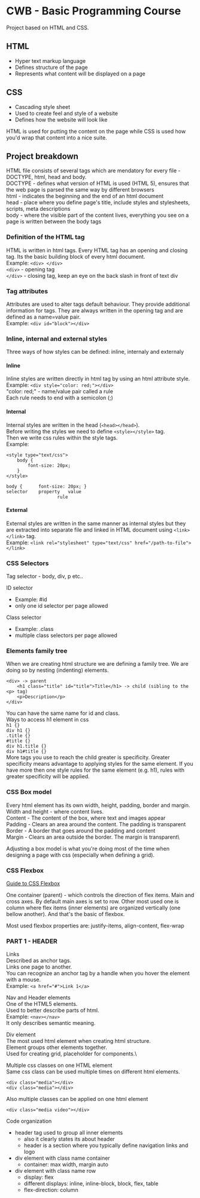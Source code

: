 # CWB - Basic Programming Course

Project based on HTML and CSS.

## HTML
- Hyper text markup language
- Defines structure of the page
- Represents what content will be displayed on a page

## CSS
- Cascading style sheet
- Used to create feel and style of a website
- Defines how the website will look like

HTML is used for putting the content on the page while CSS is used how you'd wrap that content into a nice suite.

## Project breakdown
HTML file consists of several tags which are mendatory for every file - 
DOCTYPE, html, head and body.\
DOCTYPE - defines what version of HTML is used (HTML 5), ensures that the web page is parsed the same way by different browsers\
html - indicates the beginning and the end of an html document\
head - place where you define page's title, include styles and stylesheets, scripts, meta descriptions\
body - where the visible part of the content lives, everything you see on a page is written between the body tags

### Definition of the HTML tag
HTML is written in html tags. Every HTML tag has an opening and closing tag. Its the basic building block of every html document.\
Example: `<div> </div>`\
`<div>` - opening tag\
`</div>` - closing tag, keep an eye on the back slash in front of text div

### Tag attributes
Attributes are used to alter tags default behaviour. They provide additional information for tags. They are always written in the opening tag and are defined as a name=value pair.\
Example: `<div id="block"></div>`

### Inline, internal and external styles
Three ways of how styles can be defined: inline, internaly and externaly

#### Inline
Inline styles are written directly in html tag by using an html attribute style.\
Example: `<div style="color: red;"></div>`\
"color: red;" - name/value pair called a rule\
Each rule needs to end with a semicolon (;)

#### Internal
Internal styles are written in the head (`<head></head>`).\
Before writing the styles we need to define `<style></style>` tag.\
Then we write css rules within the style tags.\
Example: 
```
<style type="text/css">
    body {
        font-size: 20px;
    }
</style>

```
```
body {      font-size: 20px; }
selector    property   value
                   rule
```
#### External
External styles are written in the same manner as internal styles but they are extracted into separate file and linked in HTML document using `<link></link>` tag.\
Example: `<link rel="stylesheet" type="text/css" href="/path-to-file"></link>`


### CSS Selectors
Tag selector - body, div, p etc..

ID selector
- Example: #id
- only one id selector per page allowed

Class selector
- Example: .class
- multiple class selectors per page allowed

### Elements family tree
When we are creating html structure we are defining a family tree. We are doing so by nesting (indenting) elements.
```
<div> -> parent
    <h1 class="title" id="title">Title</h1> -> child (sibling to the <p> tag)
    <p>Description</p>
</div>
```
You can have the same name for id and class.\
Ways to access h1 element in css\
`h1 {}`\
`div h1 {}`\
`.title {}`\
`#title {}`\
`div h1.title {}`\
`div h1#title {}`\
More tags you use to reach the child greater is specificity. Greater specificity means advantage to applying styles for the same element. If you have more then one style rules for the same element (e.g. h1), rules with greater specificity will be applied.

### CSS Box model
Every html element has its own width, height, padding, border and margin.\
Width and height - where content lives.\
Content - The content of the box, where text and images appear\
Padding - Clears an area around the content. The padding is transparent\
Border - A border that goes around the padding and content\
Margin - Clears an area outside the border. The margin is transparent\

Adjusting a box model is what you're doing most of the time when designing a page with css (especially when defining a grid).

### CSS Flexbox
[Guide to CSS Flexbox](https://css-tricks.com/snippets/css/a-guide-to-flexbox/)

One container (parent) - which controls the direction of flex items. 
Main and cross axes. By default main axes is set to row. Other most used one is column where flex items (inner elements) are organized vertically (one bellow another). And that's the basic of flexbox.

Most used flexbox properties are: justify-items, align-content, flex-wrap

### PART 1 - HEADER
Links\
Described as anchor tags.\
Links one page to another.\
You can recognize an anchor tag by a handle when you hover the element with a mouse.\
Example: `<a href="#">Link 1</a>`

Nav and Header elements\
One of the HTML5 elements.\
Used to better describe parts of html.\
Example: `<nav></nav>`\
It only describes semantic meaning.

Div element\
The most used html element when creating html structure.\
Element groups other elements together.\
Used for creating grid, placeholder for components.\

Multiple css classes on one HTML element\
Same css class can be used multiple times on different html elements.
```
<div class="media"></div>
<div class="media"></div>
```
Also multiple classes can be applied on one html element
```
<div class="media video"></div>
```

Code organization
- header tag used to group all inner elements
    - also it clearly states its about header
    - header is a section where you typically define navigation links and logo
- div element with class name container
    - container: max width, margin auto
- div element with class name row
    - display: flex
    - different displays: inline, inline-block, block, flex, table
    - flex-direction: column




